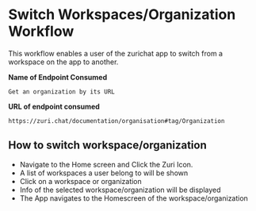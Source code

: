# Switch Workspaces/Organization Workflow
This workflow enables a user of the zurichat app to switch from a workspace on the app to another.

**Name of Endpoint Consumed**
```
Get an organization by its URL
```

**URL of endpoint consumed**
```
https://zuri.chat/documentation/organisation#tag/Organization
```

## How to switch workspace/organization 
- Navigate to the Home screen and Click the Zuri Icon.
- A list of workspaces a user belong to will be shown
- Click on a workspace or organization
- Info of the selected workspace/organization will be displayed
- The App navigates to the Homescreen of the workspace/organization


